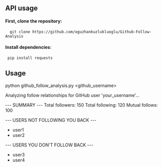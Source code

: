 
## API usage

#### First, clone the repository:

```http
  git clone https://github.com/oguzhankuzlukluoglu/Github-Follow-Analysis
```



#### Install dependencies:

```http
 pip install requests
```
## Usage
python github_follow_analysis.py <github_username>


Analyzing follow relationships for GitHub user 'your_username'...

--- SUMMARY ---
Total followers: 150
Total following: 120
Mutual follows: 100

--- USERS NOT FOLLOWING YOU BACK ---
- user1
- user2

--- USERS YOU DON'T FOLLOW BACK ---
- user3
- user4


  
